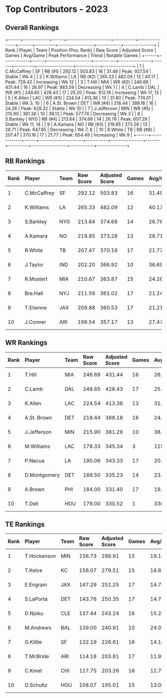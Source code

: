 # Top Contributors - 2023

## Overall Rankings

+------+-------------+------+----------------------+-----------+----------------+-------+----------+------------------+------------+---------------+
| Rank | Player      | Team | Position (Pos. Rank) | Raw Score | Adjusted Score | Games | Avg/Game | Peak Performance | Trend      | Notable Games |
+------+-------------+------+----------------------+-----------+----------------+-------+----------+------------------+------------+---------------+
| 1    | C.McCaffrey | SF   | RB (#1)              | 292.12    | 503.83         | 16    | 31.49    | Peak: 927.54     | Stable     | Wk 4          |
| 2    | K.Williams  | LA   | RB (#2)              | 265.33    | 482.09         | 12    | 40.17    | Peak: 728.42     | Increasing | Wk 12         |
| 3    | T.Hill      | MIA  | WR (#2)              | 246.69    | 431.44         | 16    | 26.97    | Peak: 883.59     | Decreasing | Wk 1          |
| 4    | C.Lamb      | DAL  | WR (#1)              | 248.65    | 428.43         | 17    | 25.20    | Peak: 812.19     | Increasing | Wk 17, 13     |
| 5    | K.Allen     | LAC  | WR (#3)              | 224.54    | 413.36         | 13    | 31.80    | Peak: 774.01     | Stable     | Wk 3, 10      |
| 6    | A.St. Brown | DET  | WR (#4)              | 218.44    | 388.18         | 16    | 24.26    | Peak: 628.32     | Stable     | Wk 10         |
| 7    | J.Jefferson | MIN  | WR (#5)              | 215.90    | 381.26         | 10    | 38.13    | Peak: 577.74     | Decreasing | Wk 3          |
| 8    | S.Barkley   | NYG  | RB (#4)              | 213.64    | 374.68         | 14    | 26.76    | Peak: 607.29     | Stable     | Wk 11, 14     |
| 9    | A.Kamara    | NO   | RB (#3)              | 219.85    | 373.28         | 13    | 28.71    | Peak: 647.85     | Decreasing | Wk 7, 8       |
| 10   | R.White     | TB   | RB (#8)              | 207.47    | 370.16         | 17    | 21.77    | Peak: 654.49     | Increasing | Wk 9          |
+------+-------------+------+----------------------+-----------+----------------+-------+----------+------------------+------------+---------------+

## RB Rankings

| Rank | Player      | Team | Raw Score | Adjusted Score | Games | Avg/Game | Peak Performance | Trend      | Notable Games |
| :----| :-----------| :----| :---------| :--------------| :-----| :--------| :----------------| :----------| :-------------|
| 1    | C.McCaffrey | SF   | 292.12    | 503.83         | 16    | 31.49    | Peak: 927.54     | Stable     | Wk 4          |
| 2    | K.Williams  | LA   | 265.33    | 482.09         | 12    | 40.17    | Peak: 728.42     | Increasing | Wk 12         |
| 3    | S.Barkley   | NYG  | 213.64    | 374.68         | 14    | 26.76    | Peak: 607.29     | Stable     | Wk 11, 14     |
| 4    | A.Kamara    | NO   | 219.85    | 373.28         | 13    | 28.71    | Peak: 647.85     | Decreasing | Wk 7, 8       |
| 5    | R.White     | TB   | 207.47    | 370.16         | 17    | 21.77    | Peak: 654.49     | Increasing | Wk 9          |
| 6    | J.Taylor    | IND  | 202.20    | 366.92         | 10    | 36.69    | Peak: 659.86     | Increasing |               |
| 7    | R.Mostert   | MIA  | 210.67    | 363.87         | 15    | 24.26    | Peak: 705.62     | Decreasing |               |
| 8    | Bre.Hall    | NYJ  | 211.59    | 361.02         | 17    | 21.24    | Peak: 766.88     | Increasing |               |
| 9    | T.Etienne   | JAX  | 209.88    | 360.53         | 17    | 21.21    | Peak: 731.23     | Decreasing |               |
| 10   | J.Conner    | ARI  | 199.54    | 357.17         | 13    | 27.47    | Peak: 746.48     | Increasing |               |

## WR Rankings

| Rank | Player       | Team | Raw Score | Adjusted Score | Games | Avg/Game | Peak Performance | Trend      | Notable Games |
| :----| :------------| :----| :---------| :--------------| :-----| :--------| :----------------| :----------| :-------------|
| 1    | T.Hill       | MIA  | 246.69    | 431.44         | 16    | 26.97    | Peak: 883.59     | Decreasing | Wk 1          |
| 2    | C.Lamb       | DAL  | 248.65    | 428.43         | 17    | 25.20    | Peak: 812.19     | Increasing | Wk 17, 13     |
| 3    | K.Allen      | LAC  | 224.54    | 413.36         | 13    | 31.80    | Peak: 774.01     | Stable     | Wk 3, 10      |
| 4    | A.St. Brown  | DET  | 218.44    | 388.18         | 16    | 24.26    | Peak: 628.32     | Stable     | Wk 10         |
| 5    | J.Jefferson  | MIN  | 215.90    | 381.26         | 10    | 38.13    | Peak: 577.74     | Decreasing | Wk 3          |
| 6    | M.Williams   | LAC  | 178.33    | 345.34         | 3     | 115.11   | Peak: 463.67     | Stable     |               |
| 7    | P.Nacua      | LA   | 190.06    | 343.33         | 17    | 20.20    | Peak: 628.31     | Decreasing |               |
| 8    | D.Montgomery | DET  | 188.50    | 335.23         | 14    | 23.94    | Peak: 688.25     | Decreasing |               |
| 9    | A.Brown      | PHI  | 184.00    | 331.40         | 17    | 19.49    | Peak: 709.85     | Decreasing |               |
| 10   | T.Dell       | HOU  | 179.00    | 330.52         | 1     | 330.52   | Peak: 330.52     | Stable     |               |

## TE Rankings

| Rank | Player      | Team | Raw Score | Adjusted Score | Games | Avg/Game | Peak Performance | Trend      | Notable Games |
| :----| :-----------| :----| :---------| :--------------| :-----| :--------| :----------------| :----------| :-------------|
| 1    | T.Hockenson | MIN  | 156.73    | 286.91         | 15    | 19.13    | Peak: 556.70     | Stable     |               |
| 2    | T.Kelce     | KC   | 156.07    | 279.51         | 15    | 18.63    | Peak: 657.18     | Decreasing |               |
| 3    | E.Engram    | JAX  | 147.29    | 251.25         | 17    | 14.78    | Peak: 574.61     | Increasing |               |
| 4    | S.LaPorta   | DET  | 143.76    | 250.35         | 17    | 14.73    | Peak: 515.23     | Stable     |               |
| 5    | D.Njoku     | CLE  | 137.44    | 243.24         | 16    | 15.20    | Peak: 529.98     | Increasing |               |
| 6    | M.Andrews   | BAL  | 139.00    | 240.91         | 10    | 24.09    | Peak: 367.42     | Decreasing |               |
| 7    | G.Kittle    | SF   | 132.19    | 226.61         | 16    | 14.16    | Peak: 445.44     | Increasing |               |
| 8    | T.McBride   | ARI  | 114.18    | 203.81         | 17    | 11.99    | Peak: 491.78     | Increasing |               |
| 9    | C.Kmet      | CHI  | 117.75    | 203.26         | 16    | 12.70    | Peak: 473.96     | Increasing |               |
| 10   | D.Schultz   | HOU  | 108.07    | 195.01         | 15    | 13.00    | Peak: 562.77     | Increasing |               |

